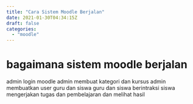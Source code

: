 ```yaml
---
title: "Cara Sistem Moodle Berjalan"
date: 2021-01-30T04:34:15Z
draft: false
categories:
  - "moodle"
---
```


# bagaimana sistem moodle berjalan
admin login moodle 
admin membuat kategori dan kursus 
admin membuatkan user guru dan siswa 
guru dan siswa berintraksi 
siswa mengerjakan tugas dan pembelajaran dan melihat hasil